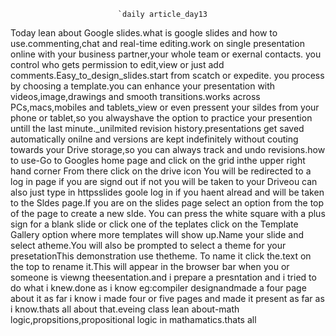                             `daily article_day13

Today lean about Google slides.what is google slides and how to use.commenting,chat and real-time editing.work on single presentation online with your business partner,your whole team or exernal contacts. you control who gets permission to edit,view or just add comments.Easy_to_design_slides.start from scatch or expedite. you process by choosing a template.you can enhance your presentation with   videos,image,drawings and smooth transitions.works across PCs,macs,mobiles and tablets_view or even pressent your sildes from your phone or tablet,so you alwayshave the option to practice your presention untill the last minute._unilmited revision history.presentations get saved automatically onilne and versions are kept indefinitely without couting towards your Drive storage,so you can always track and undo revisions.how to use-Go to Googles home page and click on the grid inthe upper right hand corner From there click on the drive icon You will be redirected to a log in page if you are signd out if not you will be taken to your Driveou can also just type in httpsslides goole log in if you haent alread and will be taken to the Sldes page.If you are on the slides page select an option from the top of the page to create a new slde. You can press the white square with a plus sign for a blank slide or click one of the teplates click on the Template Gallery option where more templates will show up.Name your slide and select atheme.You will also be prompted to select a theme for your presetationThis demonstration use thetheme. To name it click the.text on the top to rename it.This will appear in the browser bar when you or someone is viewng theesentation.and i prepare a presntation and i tried to do what i knew.done as i know eg:compiler designandmade a four page about it as far i  know i made four or five pages and made it present as far as i know.thats all about that.eveing class lean about-math logic,propsitions,propositional logic in mathamatics.thats all 
